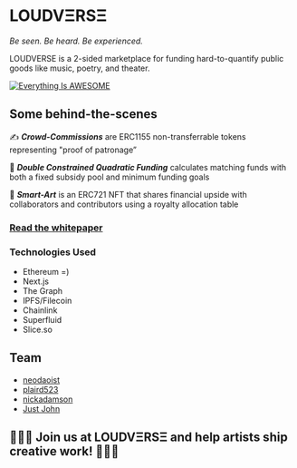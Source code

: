 # LOUDVΞRSΞ
_Be seen. Be heard. Be experienced._

LOUDVERSE is a 2-sided marketplace for funding hard-to-quantify public goods like music, poetry, and theater.

[![Everything Is AWESOME](http://i.imgur.com/Ot5DWAW.png)](https://youtu.be/StTqXEQ2l-Y?t=35s "Everything Is AWESOME")

## Some behind-the-scenes
✍️ _**Crowd-Commissions**_ are ERC1155 non-transferrable tokens representing "proof of patronage”

🧾 _**Double Constrained Quadratic Funding**_ calculates matching funds with both a fixed subsidy pool and minimum funding goals

🎨 _**Smart-Art**_ is an ERC721 NFT that shares financial upside with collaborators and contributors using a royalty allocation table

### [Read the whitepaper](https://github.com/neodaoist/loudverse/blob/main/dcqf_whitepaper.pdf)

### Technologies Used
- Ethereum =)
- Next.js
- The Graph
- IPFS/Filecoin
- Chainlink
- Superfluid
- Slice.so

## Team
- [neodaoist](https://github.com/neodaoist/)
- [plaird523](https://github.com/plaird523)
- [nickadamson](https://github.com/nickadamson)
- [Just John](https://github.com/dlsso)

## 🌴🌱🌲 Join us at LOUDVΞRSΞ and help artists ship creative work! 💚💊🍀
